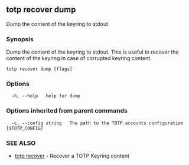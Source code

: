 ## totp recover dump

Dump the content of the keyring to stdout

### Synopsis

Dump the content of the keyring to stdout. This is useful to recover the content of the keyring in case of corrupted keyring content.

```
totp recover dump [flags]
```

### Options

```
  -h, --help   help for dump
```

### Options inherited from parent commands

```
  -c, --config string   The path to the TOTP accounts configuration [$TOTP_CONFIG]
```

### SEE ALSO

* [totp recover](totp_recover.md)	 - Recover a TOTP Keyring content

